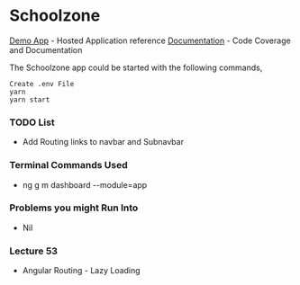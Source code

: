 # Schoolzone

[Demo App](https://www.master.sz.jsworkbench.com/) - Hosted Application reference
[Documentation](https://udemylectures.gitlab.io/schoolzone/) - Code Coverage and Documentation

The Schoolzone app could be started with the following commands,

    Create .env File
    yarn
    yarn start

### TODO List

- Add Routing links to navbar and Subnavbar

### Terminal Commands Used

- ng g m dashboard --module=app

### Problems you might Run Into

- Nil

### Lecture 53

- Angular Routing - Lazy Loading
